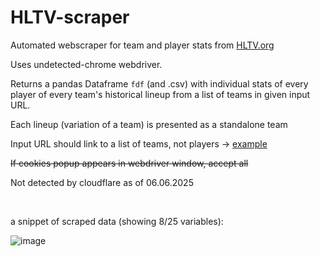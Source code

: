# HLTV-scraper

Automated webscraper for team and player stats from [HLTV.org](https://www.hltv.org)

Uses undetected-chrome webdriver.

Returns a pandas Dataframe `fdf` (and .csv) with individual stats of every player of every team's historical lineup from a list of teams in given input URL.

Each lineup (variation of a team) is presented as a standalone team

Input URL should link to a list of teams, not players -> [example](https://www.hltv.org/stats/teams?startDate=2024-03-20&endDate=2024-06-20)

~~If cookies popup appears in webdriver window, accept all~~



Not detected by cloudflare as of 06.06.2025

<br />

a snippet of scraped data (showing 8/25 variables):

![image](https://github.com/MaiqTheHonest/HLTV-scraper/assets/60844551/6fa839ab-b7c1-4523-86ee-bdadbd12b628)
